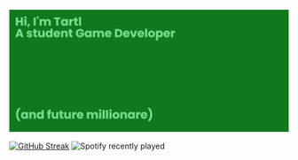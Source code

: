 ![I'm Tartl](banner.png)

[![GitHub Streak](https://github-readme-streak-stats.herokuapp.com/?user=Tartl)](https://git.io/streak-stats) 
![Spotify recently played](https://spotify-recently-played-readme.vercel.app/api?user=21sdnmffncbnnzkp5s6hteb4a&count=3&unique=true)




